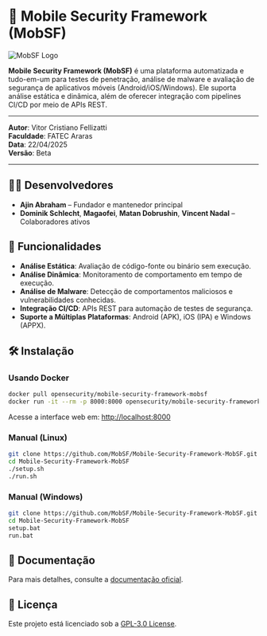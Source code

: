 # 📱 Mobile Security Framework (MobSF)

![MobSF Logo](https://github.com/MobSF/Mobile-Security-Framework-MobSF/raw/master/static/logo.png)

**Mobile Security Framework (MobSF)** é uma plataforma automatizada e tudo-em-um para testes de penetração, análise de malware e avaliação de segurança de aplicativos móveis (Android/iOS/Windows). Ele suporta análise estática e dinâmica, além de oferecer integração com pipelines CI/CD por meio de APIs REST.

---

**Autor**: Vitor Cristiano Fellizatti  
**Faculdade**: FATEC Araras  
**Data**: 22/04/2025  
**Versão**: Beta

---

## 👨‍💻 Desenvolvedores

- **Ajin Abraham** – Fundador e mantenedor principal
- **Dominik Schlecht**, **Magaofei**, **Matan Dobrushin**, **Vincent Nadal** – Colaboradores ativos

## 🚀 Funcionalidades

- **Análise Estática**: Avaliação de código-fonte ou binário sem execução.
- **Análise Dinâmica**: Monitoramento de comportamento em tempo de execução.
- **Análise de Malware**: Detecção de comportamentos maliciosos e vulnerabilidades conhecidas.
- **Integração CI/CD**: APIs REST para automação de testes de segurança.
- **Suporte a Múltiplas Plataformas**: Android (APK), iOS (IPA) e Windows (APPX).

## 🛠️ Instalação

### Usando Docker

```bash
docker pull opensecurity/mobile-security-framework-mobsf
docker run -it --rm -p 8000:8000 opensecurity/mobile-security-framework-mobsf
```

Acesse a interface web em: [http://localhost:8000](http://localhost:8000)

### Manual (Linux)

```bash
git clone https://github.com/MobSF/Mobile-Security-Framework-MobSF.git
cd Mobile-Security-Framework-MobSF
./setup.sh
./run.sh
```

### Manual (Windows)

```bash
git clone https://github.com/MobSF/Mobile-Security-Framework-MobSF.git
cd Mobile-Security-Framework-MobSF
setup.bat
run.bat
```

## 📄 Documentação

Para mais detalhes, consulte a [documentação oficial](https://mobsf.github.io/docs/).

## 📜 Licença

Este projeto está licenciado sob a [GPL-3.0 License](https://github.com/MobSF/Mobile-Security-Framework-MobSF/blob/master/LICENSE).
